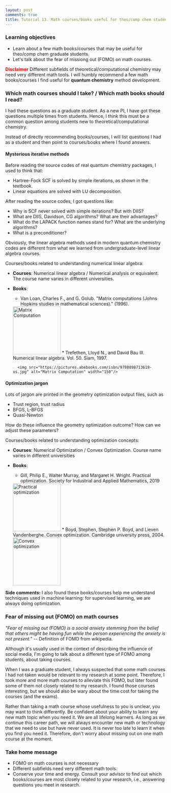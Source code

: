 ```yaml
---
layout: post
comments: true
title: Tutorial 13. Math courses/books useful for theo/comp chem students.
---
```


### Learning objectives
* Learn about a few math books/courses that may be useful for theo/comp chem graduate students.
* Let's talk about the fear of missiong out (FOMO) on math courses.

<span style="color:red">**Disclaimer**</span> Different subfields of theoretical/computational chemistry may need very different math tools. I will humbly recommend a few math books/courses I find useful for  **quantum chemistry** method development.

### Which math courses should I take? / Which math books should I read?
I had these questions as a graduate student. As a new PI, I have got these questions multiple times from students. Hence, I think this must be a common question among students new to theoretical/computational chemistry.

Instead of directly recommending books/courses, I will list questions I had as a student and then point to courses/books where I found answers.

#### Mysterious iterative methods
Before reading the source codes of real quantum chemistry packages, I used to think that:
* Hartree-Fock SCF is solved by simple iterations, as shown in the textbook.
* Linear equations are solved with LU decomposition.

After reading the source codes, I got questions like:
* Why is SCF never solved with simple iterations? But with DIIS?
* What are DIIS, Davidson, CG algorithms? What are their advantages?
* What do the LAPACK function names stand for? What are the underlying algorithms?
* What is a preconditioner?

Obviously, the linear algebra methods used in modern quantum chemistry codes are different from what we learned from undergraduate-level linear algebra courses.

Courses/books related to understanding numerical linear algebra:
* **Courses**: Numerical linear algebra / Numerical analysis or equivalent. The course name varies in different universities.
* **Books**:
	* Van Loan, Charles F., and G. Golub. "Matrix computations (Johns Hopkins studies in mathematical sciences)." (1996).

	<img src="https://jhupbooks.press.jhu.edu/public/covers/9781421408590.jpg" alt="Matrix Computation" width="150"/>
	* Trefethen, Lloyd N., and David Bau III. Numerical linear algebra. Vol. 50. Siam, 1997.

		<img src="https://pictures.abebooks.com/isbn/9780898713619-us.jpg" alt="Matrix Computation" width="150"/>

#### Optimization jargon
Lots of jargon are printed in the geometry optimization output files, such as
* Trust region, trust radius
* BFGS, L-BFGS
* Quasi-Newton

How do these influence the geometry optimization outcome? How can we adjust these parameters?

Courses/books related to understanding optimization concepts:
* **Courses**: Numerical Optimization / Convex Optimization. Course name varies in different universities
* **Books**:
	* Gill, Philip E., Walter Murray, and Margaret H. Wright. Practical optimization. Society for Industrial and Applied Mathematics, 2019

	<img src="https://images-na.ssl-images-amazon.com/images/I/41xpaVF6c5L._SX415_BO1,204,203,200_.jpg" alt="Practical optimization" width="150"/>
	* Boyd, Stephen, Stephen P. Boyd, and Lieven Vandenberghe. Convex optimization. Cambridge university press, 2004.

	<img src="https://web.stanford.edu/~boyd/cvxbook/bv_cvxbook_cover.jpg" alt="Convex optimization" width="150"/>

**Side comments:** I also found these books/courses help me understand techniques used in machine learning: for supervised learning, we are always doing optimization.

### Fear of missing out (FOMO) on math courses
*"Fear of missing out (FOMO) is a social anxiety stemming from the belief that others might be having fun while the person experiencing the anxiety is not present."* -- Definition of FOMO from wikipedia.

Although it's usually used in the context of describing the influence of social media, I'm going to talk about a different type of FOMO among students, about taking courses.

When I was a graduate student, I always suspected that some math courses I had not taken would be relevant to my research at some point. Therefore, I took more and more math courses to alleviate this FOMO, but later found some of them not closely related to my research. I found those courses interesting, but we should also be wary about the time cost for taking the courses (and the exams).

Rather than taking a math course whose usefulness to you is unclear, you may want to think differently. Be confident about your ability to learn any new math topic when you need it. We are all lifelong learners. As long as we continue this career path, we will always encounter new math or technology that we need to use but have never used. It is never too late to learn it when you find you need it. Therefore, don't worry about missing out on one math course at the moment.

### Take home message
* FOMO on math courses is not necessary
* Different subfields need very different math tools.
* Conserve your time and energy. Consult your advisor to find out which books/courses are most closely related to your research, i.e., answering questions you meet in research.
